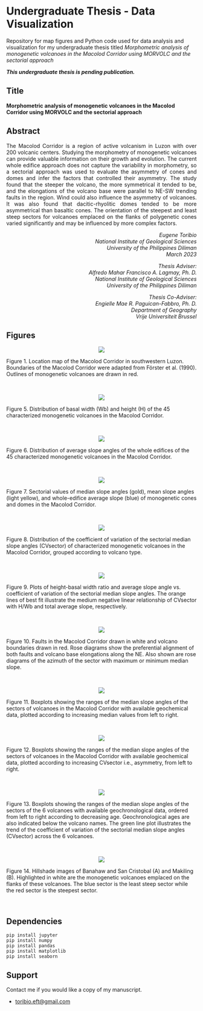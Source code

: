 # Undergraduate Thesis - Data Visualization

Repository for map figures and Python code used for data analysis and visualization for my undergraduate thesis titled *Morphometric analysis of monogenetic volcanoes in the Macolod Corridor using MORVOLC and the sectorial approach*

***This undergraduate thesis is pending publication.***

## Title
**Morphometric analysis of monogenetic volcanoes in the Macolod Corridor using MORVOLC and the sectorial approach**

## Abstract
<p align=justify>
The Macolod Corridor is a region of active volcanism in Luzon with over 200 volcanic centers. Studying the morphometry of monogenetic volcanoes can provide valuable information on their growth and evolution. The current whole edifice approach does not capture the variability in morphometry, so a sectorial approach was used to evaluate the asymmetry of cones and domes and infer the factors that controlled their asymmetry. The study found that the steeper the volcano, the more symmetrical it tended to be, and the elongations of the volcano base were parallel to NE-SW trending faults in the region. Wind could also influence the asymmetry of volcanoes. It was also found that dacitic-rhyolitic domes tended to be more asymmetrical than basaltic cones. The orientation of the steepest and least steep sectors for volcanoes emplaced on the flanks of polygenetic cones varied significantly and may be influenced by more complex factors.
</p>
<p align=right>
<i>Eugene Toribio<br>
National Institute of Geological Sciences<br>
University of the Philippines Diliman<br>
  March 2023</i>
</p>
<p align=right>
<i>Thesis Adviser:<br>
Alfredo Mahar Francisco A. Lagmay, Ph. D.<br>
National Institute of Geological Sciences<br>
University of the Philippines Diliman</i>
</p>
<p align=right>
<i>Thesis Co-Adviser:<br>
Engielle Mae R. Paguican-Fabbro, Ph. D.<br>
Department of Geography<br>
Vrije Universiteit Brussel</i>
</p>

## Figures
<p align="center"><img src="assets/figure_1.png"></img></p>
<p>Figure 1. Location map of the Macolod Corridor in southwestern Luzon. Boundaries of the Macolod Corridor were adapted from Förster et al. (1990). Outlines of monogenetic volcanoes are drawn in red.</p><br>
<p align="center"><img src="assets/figure_5.png"></img></p>
<p>Figure 5. Distribution of basal width (Wb) and height (H) of the 45 characterized monogenetic volcanoes in the Macolod Corridor.</p><br>
<p align="center"><img src="assets/figure_6.png"></img></p>
<p>Figure 6. Distribution of average slope angles of the whole edifices of the 45 characterized monogenetic volcanoes in the Macolod Corridor.</p><br>
<p align="center"><img src="assets/figure_7.png"></img></p>
<p>Figure 7. Sectorial values of median slope angles (gold), mean slope angles (light yellow), and whole-edifice average slope (blue) of monogenetic cones and domes in the Macolod Corridor.</p><br>
<p align="center"><img src="assets/figure_8.png"></img></p>
<p>Figure 8. Distribution of the coefficient of variation of the sectorial median slope angles (CVsector) of characterized monogenetic volcanoes in the Macolod Corridor, grouped according to volcano type.</p><br>
<p align="center"><img src="assets/figure_9.png"></img></p>
<p>Figure 9. Plots of height-basal width ratio and average slope angle vs. coefficient of variation of the sectorial median slope angles. The orange lines of best fit illustrate the medium negative linear relationship of CVsector with H/Wb and total average slope, respectively.</p><br>
<p align="center"><img src="assets/figure_10.png"></img></p>
<p>Figure 10. Faults in the Macolod Corridor drawn in white and volcano boundaries drawn in red. Rose diagrams show the preferential alignment of both faults and volcano base elongations along the NE. Also shown are rose diagrams of the azimuth of the sector with maximum or minimum median slope.</p><br>
<p align="center"><img src="assets/figure_11.png"></img></p>
<p>Figure 11. Boxplots showing the ranges of the median slope angles of the sectors of volcanoes in the Macolod Corridor with available geochemical data, plotted according to increasing median values from left to right.</p><br>
<p align="center"><img src="assets/figure_12.png"></img></p>
<p>Figure 12. Boxplots showing the ranges of the median slope angles of the sectors of volcanoes in the Macolod Corridor with available geochemical data, plotted according to increasing CVsector i.e., asymmetry, from left to right.</p><br>
<p align="center"><img src="assets/figure_13.png"></img></p>
<p>Figure 13. Boxplots showing the ranges of the median slope angles of the sectors of the 6 volcanoes with available geochronological data, ordered from left to right according to decreasing age. Geochronological ages are also indicated below the volcano names. The green line plot illustrates the trend of the coefficient of variation of the sectorial median slope angles (CVsector) across the 6 volcanoes.</p><br>
<p align="center"><img src="assets/figure_14.png"></img></p>
<p>Figure 14. Hillshade images of Banahaw and San Cristobal (A) and Makiling (B). Highlighted in white are the monogenetic volcanoes emplaced on the flanks of these volcanoes. The blue sector is the least steep sector while the red sector is the steepest sector.</p><br>

## Dependencies
```
pip install jupyter
pip install numpy
pip install pandas
pip install matplotlib
pip install seaborn
```
## Support 

Contact me if you would like a copy of my manuscript.
- [toribio.eft@gmail.com](mailto:toribio.eft@gmail.com "toribio.eft@gmail.com")
